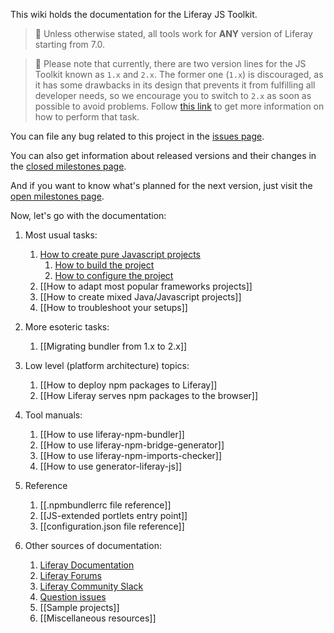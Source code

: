 This wiki holds the documentation for the Liferay JS Toolkit.

> 👀 Unless otherwise stated, all tools work for **ANY** version of Liferay starting from 7.0.

> 👀 Please note that currently, there are two version lines for the JS Toolkit known as `1.x` and `2.x`.
> The former one (`1.x`) is discouraged, as it has some drawbacks in its design that prevents it from fulfilling all developer needs, so we encourage you to switch to `2.x` as soon as possible to avoid problems. Follow [this link](https://github.com/liferay/liferay-js-toolkit/wiki/Migrating-bundler-from-1.x-to-2.x) to get more information on how to perform that task.

You can file any bug related to this project in the [issues page](https://github.com/liferay/liferay-js-toolkit/issues).

You can also get information about released versions and their changes in the [closed milestones page](https://github.com/liferay/liferay-js-toolkit/milestones?state=closed).

And if you want to know what's planned for the next version, just visit the [open milestones page](https://github.com/liferay/liferay-js-toolkit/milestones?state=open).

Now, let's go with the documentation:

1. Most usual tasks:

    1. [How to create pure Javascript projects](https://github.com/liferay/liferay-js-toolkit/wiki/How-to-use-generator-liferay-js)
        1. [How to build the project](https://github.com/liferay/liferay-js-toolkit/wiki/Running-build-npm-scripts)
        2. [How to configure the project](https://github.com/liferay/liferay-js-toolkit/wiki/Configuring-pure-javascript-projects)
    2. [[How to adapt most popular frameworks projects]]
    3. [[How to create mixed Java/Javascript projects]]
    4. [[How to troubleshoot your setups]]

2. More esoteric tasks:

    1. [[Migrating bundler from 1.x to 2.x]]

3. Low level (platform architecture) topics:

    1. [[How to deploy npm packages to Liferay]]
    2. [[How Liferay serves npm packages to the browser]]

4. Tool manuals:

    1. [[How to use liferay-npm-bundler]]
    2. [[How to use liferay-npm-bridge-generator]]
    3. [[How to use liferay-npm-imports-checker]]
    4. [[How to use generator-liferay-js]]

5. Reference

    1. [[.npmbundlerrc file reference]]
    2. [[JS-extended portlets entry point]]
    3. [[configuration.json file reference]]

6. Other sources of documentation:

    1. [Liferay Documentation](https://dev.liferay.com/develop/tutorials/-/knowledge_base/7-0/using-npm-in-your-portlets)
    2. [Liferay Forums](https://web.liferay.com/community/forums/-/message_boards/category/8408627)
    3. [Liferay Community Slack](https://liferay-community.slack.com/)
    4. [Question issues](https://github.com/liferay/liferay-js-toolkit/issues?utf8=%E2%9C%93&q=is%3Aissue+label%3Aquestion+)
    5. [[Sample projects]]
    6. [[Miscellaneous resources]]
